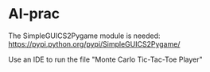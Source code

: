 # AI-prac

The SimpleGUICS2Pygame module is needed:
https://pypi.python.org/pypi/SimpleGUICS2Pygame/

Use an IDE to run the file "Monte Carlo Tic-Tac-Toe Player"
